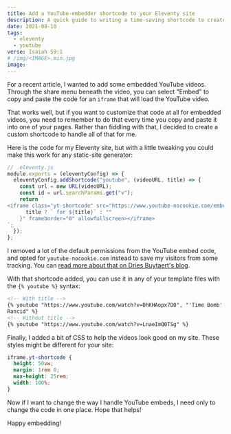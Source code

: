 ```yaml
---
title: Add a YouTube-embedder shortcode to your Eleventy site
description: A quick guide to writing a time-saving shortcode to create the embeddable code from a YouTube url
date: 2021-08-10
tags:
  - eleventy
  - youtube
verse: Isaiah 59:1
# /img/<IMAGE>.min.jpg
image:
---
```


For a recent article, I wanted to add some embedded YouTube videos. Through the share menu beneath the video, you can select "Embed" to copy and paste the code for an `iframe` that will load the YouTube video.

That works well, but if you want to customize that code at all for embedded videos, you need to remember to do that every time you copy and paste it into one of your pages. Rather than fiddling with that, I decided to create a custom shortcode to handle all of that for me.

Here is the code for my Eleventy site, but with a little tweaking you could make this work for any static-site generator:

```js
// .eleventy.js
module.exports = (eleventyConfig) => {
  eleventyConfig.addShortcode("youtube", (videoURL, title) => {
    const url = new URL(videoURL);
    const id = url.searchParams.get("v");
    return `
<iframe class="yt-shortcode" src="https://www.youtube-nocookie.com/embed/${id}" title="YouTube video player${
      title ? ` for ${title}` : ""
    }" frameborder="0" allowfullscreen></iframe>
`;
  });
};
```

I removed a lot of the default permissions from the YouTube embed code, and opted for `youtube-nocookie.com` instead to save my visitors from some tracking. You can [read more about that on Dries Buytaert's blog](https://dri.es/how-to-remove-youtube-tracking).

With that shortcode added, you can use it in any of your template files with the `{% youtube %}` syntax:

```md
<!-- With title -->
{% youtube "https://www.youtube.com/watch?v=DhKHAopx7D0", "'Time Bomb' by
Rancid" %}
<!-- Without title -->
{% youtube "https://www.youtube.com/watch?v=LnaeImQ0TSg" %}
```

Finally, I added a bit of CSS to help the videos look good on my site. These styles might be different for your site:

```css
iframe.yt-shortcode {
  height: 50vw;
  margin: 1rem 0;
  max-height: 25rem;
  width: 100%;
}
```

Now if I want to change the way I handle YouTube embeds, I need only to change the code in one place. Hope that helps!

Happy embedding!
